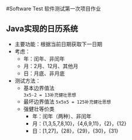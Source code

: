 #Software Test
软件测试第一次项目作业

## Java实现的日历系统
- 主要功能：根据当前日期获取下一日期
- 考虑：
	- 年：闰年、非闰年
	- 月：2月、12月、其他月
	- 日：月底、非月底
- 测试方法：
	- 基本边界值法   
			`3x5-2 = 13补充健壮思想`
	- 最坏边界值法
			`5x5x5 = 125补充健壮思想`
	- 强健壮等价类
		- 年：闰年（两种）、非闰年
		- 月：{1,3,5,7,8,10}，{4,6,9,11}，{2}，{12}
		- 日：[1,27]，{28}，{29}，{30}，{31}
			
